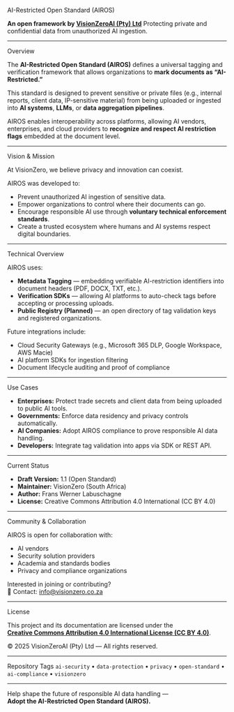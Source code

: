 AI-Restricted Open Standard (AIROS)

**An open framework by [VisionZeroAI (Pty) Ltd](https://www.visionzero.co.za)** 
Protecting private and confidential data from unauthorized AI ingestion.

---

Overview

The **AI-Restricted Open Standard (AIROS)** defines a universal tagging and verification framework that allows organizations to **mark documents as “AI-Restricted.”**  

This standard is designed to prevent sensitive or private files (e.g., internal reports, client data, IP-sensitive material) from being uploaded or ingested into **AI systems**, **LLMs**, or **data aggregation pipelines**.

AIROS enables interoperability across platforms, allowing AI vendors, enterprises, and cloud providers to **recognize and respect AI restriction flags** embedded at the document level.

---

Vision & Mission

At VisionZero, we believe privacy and innovation can coexist.

AIROS was developed to:
- Prevent unauthorized AI ingestion of sensitive data.  
- Empower organizations to control where their documents can go.  
- Encourage responsible AI use through **voluntary technical enforcement standards**.  
- Create a trusted ecosystem where humans and AI systems respect digital boundaries.

---

Technical Overview

AIROS uses:
- **Metadata Tagging** — embedding verifiable AI-restriction identifiers into document headers (PDF, DOCX, TXT, etc.).  
- **Verification SDKs** — allowing AI platforms to auto-check tags before accepting or processing uploads.  
- **Public Registry (Planned)** — an open directory of tag validation keys and registered organizations.

Future integrations include:
- Cloud Security Gateways (e.g., Microsoft 365 DLP, Google Workspace, AWS Macie)
- AI platform SDKs for ingestion filtering
- Document lifecycle auditing and proof of compliance

---

Use Cases

- **Enterprises:** Protect trade secrets and client data from being uploaded to public AI tools.  
- **Governments:** Enforce data residency and privacy controls automatically.  
- **AI Companies:** Adopt AIROS compliance to prove responsible AI data handling.  
- **Developers:** Integrate tag validation into apps via SDK or REST API.

---

Current Status

- **Draft Version:** 1.1 (Open Standard)  
- **Maintainer:** VisionZero (South Africa)  
- **Author:** Frans Werner Labuschagne
- **License:** Creative Commons Attribution 4.0 International (CC BY 4.0)

---

Community & Collaboration

AIROS is open for collaboration with:
- AI vendors  
- Security solution providers  
- Academia and standards bodies  
- Privacy and compliance organizations  

Interested in joining or contributing?  
📧 Contact: [info@visionzero.co.za](mailto:info@visionzero.co.za)

---

License

This project and its documentation are licensed under the  
**[Creative Commons Attribution 4.0 International License (CC BY 4.0)](https://creativecommons.org/licenses/by/4.0/)**.  

© 2025 VisionZeroAI (Pty) Ltd — All rights reserved.

---

Repository Tags
`ai-security` • `data-protection` • `privacy` • `open-standard` • `ai-compliance` • `visionzero`

---


Help shape the future of responsible AI data handling —  
**Adopt the AI-Restricted Open Standard (AIROS).**
